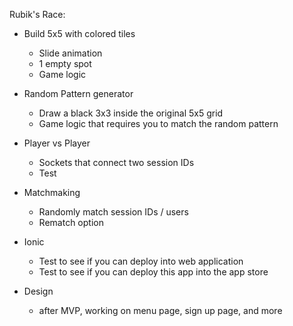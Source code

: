 Rubik's Race:
- Build 5x5 with colored tiles
    - Slide animation
    - 1 empty spot
    - Game logic
    
- Random Pattern generator
    - Draw a black 3x3 inside the original 5x5 grid
    - Game logic that requires you to match the random pattern
    
- Player vs Player
    - Sockets that connect two session IDs
    - Test
    
- Matchmaking
    - Randomly match session IDs / users
    - Rematch option

- Ionic
    - Test to see if you can deploy into web application
    - Test to see if you can deploy this app into the app store
    
- Design
    - after MVP, working on menu page, sign up page, and more
    

    
